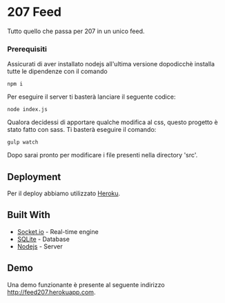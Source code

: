 # 207 Feed

Tutto quello che passa per 207 in un unico feed.

### Prerequisiti

Assicurati di aver installato nodejs all'ultima versione dopodicchè installa tutte le dipendenze con il comando

```
npm i
```

Per eseguire il server ti basterà lanciare il seguente codice: 
```
node index.js
```

Qualora decidessi di apportare qualche modifica al css, questo progetto è stato fatto con sass. Ti basterà eseguire il comando:
```
gulp watch
```
Dopo sarai pronto per modificare i file presenti nella directory 'src'. 


## Deployment

Per il deploy abbiamo utilizzato [Heroku](http://heroku.com/).

## Built With

* [Socket.io](https://socket.io/) - Real-time engine
* [SQLite](https://www.sqlite.org/) - Database
* [Nodejs](https://nodejs.org/it/) - Server


## Demo

Una demo funzionante è presente al seguente indirizzo http://feed207.herokuapp.com.



